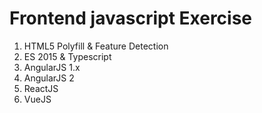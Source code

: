 # Frontend javascript Exercise
1. HTML5 Polyfill & Feature Detection
2. ES 2015 & Typescript
3. AngularJS 1.x
4. AngularJS 2
5. ReactJS
6. VueJS

